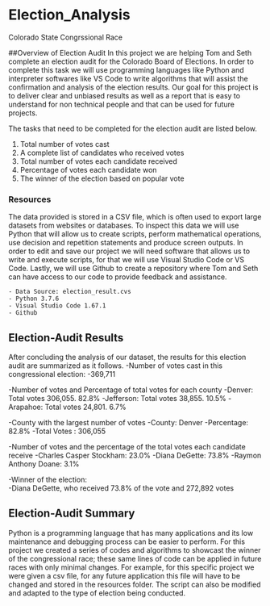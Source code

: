 # Election_Analysis
Colorado State Congrssional Race 

##Overview of Election Audit
In this project we are helping Tom and Seth complete an election audit for the Colorado Board of Elections. In order to complete this task we will use programming languages like Python and interpreter softwares like VS Code to write algorithms that will assist the confirmation and analysis of the election results. Our goal for this project is to deliver clear and unbiased results as well as a report that is easy to understand for non technical people and that can  be used for future projects. 

The tasks that need to be completed for the election audit are listed below. 
1. Total number of votes cast
2. A complete list of candidates who received votes
3. Total number of votes each candidate received
4. Percentage of votes each candidate won
5. The winner of the election based on popular vote

### Resources
The data provided is stored in a CSV file, which is often used to export large datasets from websites or databases. To inspect this data we will use Python that will allow us to create scripts, perform mathematical operations, use decision and repetition statements and produce screen outputs. In order to edit and save our project we will need software that allows us to write and execute scripts, for that we will use Visual Studio Code or VS Code. Lastly, we will use Github to create a repository where Tom and Seth can have access to our code to provide feedback and assistance.  

	- Data Source: election_result.cvs
	- Python 3.7.6
	- Visual Studio Code 1.67.1
	- Github 

## Election-Audit Results 
After concluding the analysis of our dataset, the results for this election audit are summarized as it follows. 
-Number of votes cast in this congressional election: 
  -369,711

-Number of votes and Percentage of total votes for each county
  -Denver: Total votes 306,055. 82.8% 
  -Jefferson: Total votes 38,855. 10.5% 
  -Arapahoe: Total votes 24,801. 6.7% 

-County with the largest number of votes
  -County: Denver
  -Percentage: 82.8%
  -Total Votes : 306,055

-Number of votes and the percentage of the total votes each candidate receive
  -Charles Casper Stockham: 23.0% 
  -Diana DeGette: 73.8%
  -Raymon Anthony Doane: 3.1%

-Winner of the election:										
  -Diana DeGette, who received  73.8% of the vote and 272,892 votes
  
## Election-Audit Summary 
Python is a programming language that has many applications and its low maintenance and debugging process can be easier to perform. For this project we created a series of codes and algorithms to showcast the winner of the congressional race; these same lines of code can be applied in future races with only minimal changes. For example, for this specific project we were given a csv file, for any future application this file will have to be changed and stored in the resources folder. The script can also be modified and adapted to the type of election being conducted. 

  
  
  
  
  

